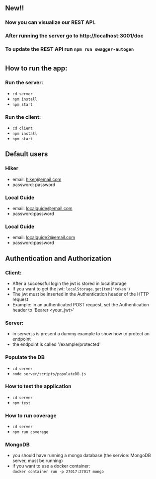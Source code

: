 ## New!!
### Now you can visualize our REST API.
### After running the server go to http://localhost:3001/doc
### To update the REST API run ``npm run swagger-autogen``
#
## How to run the app:
### Run the server:
- ``cd server``
- ``npm install``
- ``npm start``
### Run the client:
- ``cd client``
- ``npm install``
- ``npm start``

## Default users 
### Hiker
- email: hiker@email.com
- password: password
### Local Guide
- email: localguide@email.com
- password:password
### Local Guide
- email: localguide2@email.com
- password:password

## Authentication and Authorization
### Client:
- After a successful login the jwt is stored in localStorage
- If you want to get the jwt: ``localStorage.getItem('token')``
- The jwt must be inserted in the Authentication header of the HTTP request
- Example: in an authenticated POST request, set the Authentication header to 'Bearer <your_jwt>'

### Server:
- in server.js is present a dummy example to show how to protect an endpoint
- the endpoint is called '/example/protected'

### Populate the DB
- ``cd server``
- ``node server/scripts/populateDB.js``

### How to test the application
- ``cd server``
- ``npm test`` 

### How to run coverage
- ``cd server``
- ``npm run coverage`` 

### MongoDB
- you should have running a mongo database (the service: MongoDB server, must be running)<br/>
- if you want to use a docker container: <br />
``docker container run -p 27017:27017 mongo``
